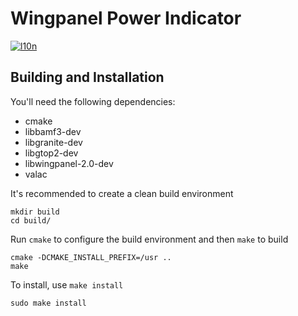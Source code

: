 # Wingpanel Power Indicator
[![l10n](https://l10n.elementary.io/widgets/wingpanel/wingpanel-indicator-power/svg-badge.svg)](https://l10n.elementary.io/projects/wingpanel/wingpanel-indicator-power)

## Building and Installation

You'll need the following dependencies:

* cmake
* libbamf3-dev
* libgranite-dev
* libgtop2-dev
* libwingpanel-2.0-dev
* valac

It's recommended to create a clean build environment

    mkdir build
    cd build/
    
Run `cmake` to configure the build environment and then `make` to build

    cmake -DCMAKE_INSTALL_PREFIX=/usr ..
    make
    
To install, use `make install`

    sudo make install
